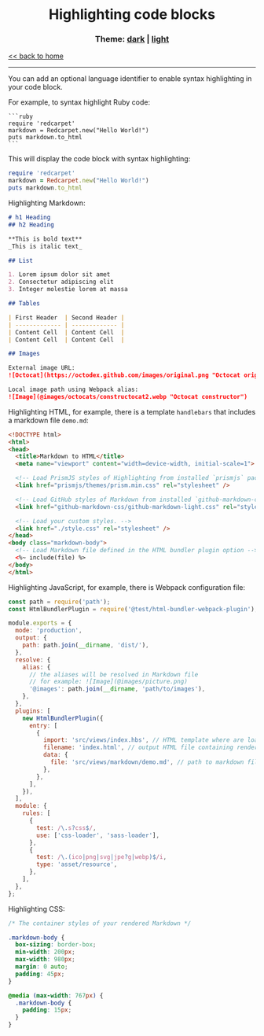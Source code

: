 <h1 align="center">Highlighting code blocks</h1>
<h3 align="center">Theme: <a href="code-dark.html">dark</a> | <a href="code-light.html">light</a></h3>

[<< back to home](index.html)

---

You can add an optional language identifier to enable syntax highlighting in your code block.

For example, to syntax highlight Ruby code:
````
```ruby
require 'redcarpet'
markdown = Redcarpet.new("Hello World!")
puts markdown.to_html
```
````

This will display the code block with syntax highlighting:
```ruby
require 'redcarpet'
markdown = Redcarpet.new("Hello World!")
puts markdown.to_html
```

Highlighting Markdown:
```md
# h1 Heading
## h2 Heading

**This is bold text**
_This is italic text_

## List

1. Lorem ipsum dolor sit amet
2. Consectetur adipiscing elit
3. Integer molestie lorem at massa

## Tables

| First Header  | Second Header |
| ------------- | ------------- |
| Content Cell  | Content Cell  |
| Content Cell  | Content Cell  |

## Images

External image URL:
![Octocat](https://octodex.github.com/images/original.png "Octocat original")

Local image path using Webpack alias:
![Image](@images/octocats/constructocat2.webp "Octocat constructor")
```

Highlighting HTML, for example, there is a template `handlebars` that includes a markdown file `demo.md`:

```html
<!DOCTYPE html>
<html>
<head>
  <title>Markdown to HTML</title>
  <meta name="viewport" content="width=device-width, initial-scale=1">

  <!-- Load PrismJS styles of Highlighting from installed `prismjs` package -->
  <link href="prismjs/themes/prism.min.css" rel="stylesheet" />

  <!-- Load GitHub styles of Markdown from installed `github-markdown-css` package -->
  <link href="github-markdown-css/github-markdown-light.css" rel="stylesheet" />

  <!-- Load your custom styles. -->
  <link href="./style.css" rel="stylesheet" />
</head>
<body class="markdown-body">
  <!-- Load Markdown file defined in the HTML bundler plugin option -->
  <%~ include(file) %>
</body>
</html>
```

Highlighting JavaScript, for example, there is Webpack configuration file:

```js
const path = require('path');
const HtmlBundlerPlugin = require('@test/html-bundler-webpack-plugin');

module.exports = {
  mode: 'production',
  output: {
    path: path.join(__dirname, 'dist/'),
  },
  resolve: {
    alias: {
      // the aliases will be resolved in Markdown file
      // for example: ![Image](@images/picture.png)
      '@images': path.join(__dirname, 'path/to/images'),
    },
  },
  plugins: [
    new HtmlBundlerPlugin({
      entry: [
        {
          import: 'src/views/index.hbs', // HTML template where are loaded CSS styles for markdown and highlighting
          filename: 'index.html', // output HTML file containing rendered Markdown
          data: {
            file: 'src/views/markdown/demo.md', // path to markdown file relative to the project directory
          },
        },
      ],
    }),
  ],
  module: {
    rules: [
      {
        test: /\.s?css$/,
        use: ['css-loader', 'sass-loader'],
      },
      {
        test: /\.(ico|png|svg|jpe?g|webp)$/i,
        type: 'asset/resource',
      },
    ],
  },
};
```

Highlighting CSS:

```css
/* The container styles of your rendered Markdown */

.markdown-body {
  box-sizing: border-box;
  min-width: 200px;
  max-width: 980px;
  margin: 0 auto;
  padding: 45px;
}

@media (max-width: 767px) {
  .markdown-body {
    padding: 15px;
  }
}
```
